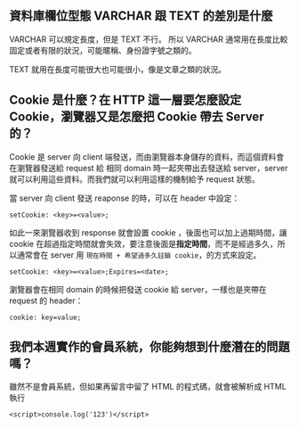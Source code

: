 ## 資料庫欄位型態 VARCHAR 跟 TEXT 的差別是什麼
VARCHAR 可以規定長度，但是 TEXT 不行。
所以 VARCHAR 通常用在長度比較固定或者有限的狀況，可能暱稱、身份證字號之類的。

TEXT 就用在長度可能很大也可能很小，像是文章之類的狀況。


## Cookie 是什麼？在 HTTP 這一層要怎麼設定 Cookie，瀏覽器又是怎麼把 Cookie 帶去 Server 的？

Cookie 是 server 向 client 端發送，而由瀏覽器本身儲存的資料，而這個資料會在瀏覽器發送給 request 給 相同 domain 時一起夾帶出去發送給 server，server 就可以利用這些資料。而我們就可以利用這樣的機制給予 request 狀態。

當 server 向 client 發送 reaponse 的時，可以在 header 中設定：

```
setCookie: <key>=<value>;
```

如此一來瀏覽器收到 response 就會設置 cookie ，後面也可以加上過期時間，讓 cookie 在超過指定時間就會失效，要注意後面是**指定時間**，而不是經過多久，所以通常會在 server 用 `現在時間 + 希望過多久註銷 cookie`，的方式來設定。

```
setCookie: <key>=<value>;Expires=<date>;
```

瀏覽器會在相同 domain 的時候把發送 cookie 給 server，一樣也是夾帶在 request 的 header：

```
cookie: key=value; 
```


## 我們本週實作的會員系統，你能夠想到什麼潛在的問題嗎？

雖然不是會員系統，但如果再留言中留了 HTML 的程式碼，就會被解析成 HTML 執行

```JS
<script>console.log('123')</script>
```


